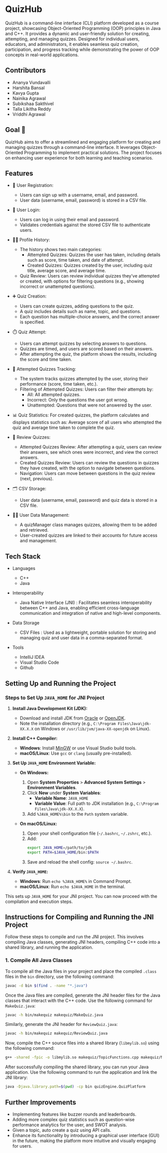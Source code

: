 # QuizHub
QuizHub is a command-line interface (CLI) platform developed as a course project, showcasing Object-Oriented Programming (OOP) principles in Java and C++. It provides a dynamic and user-friendly solution for creating, attempting, and managing quizzes. Designed for individual users, educators, and administrators, it enables seamless quiz creation, participation, and progress tracking while demonstrating the power of OOP concepts in real-world applications.

## Contributors
- Ananya Vundavalli
- Harshita Bansal
- Kavya Gupta
- Nainika Agrawal
- Subikshaa Sakthivel
- Talla Likitha Reddy
- Vriddhi Agrawal

## Goal :dart: 
QuizHub aims to offer a streamlined and engaging platform for creating and managing quizzes through a command-line interface. It leverages Object-Oriented Programming to implement practical solutions. The project focuses on enhancing user experience for both learning and teaching scenarios.

## Features
- :lock_with_ink_pen: User Registration:
  - Users can sign up with a username, email, and password.
  - User data (username, email, password) is stored in a CSV file.
- :key: User Login:
  - Users can log in using their email and password.
  - Validates credentials against the stored CSV file to authenticate users.
- :adult:‍:briefcase: Profile History:
  - The history shows two main categories:
    - Attempted Quizzes: Quizzes the user has taken, including details such as score, time taken, and date of attempt.
    - Created Quizzes: Quizzes created by the user, including quiz title, average score, and average time.
  - Quiz Review: Users can review individual quizzes they’ve attempted or created, with options for filtering questions (e.g., showing incorrect or unattempted questions).
-  :heavy_plus_sign: Quiz Creation:
    - Users can create quizzes, adding questions to the quiz.
    - A quiz includes details such as name, topic, and questions.
    - Each question has multiple-choice answers, and the correct answer is specified.
- :stopwatch: Quiz Attempt:
  - Users can attempt quizzes by selecting answers to questions.
  - Quizzes are timed, and users are scored based on their answers.
  - After attempting the quiz, the platform shows the results, including the score and time taken.
- :memo: Attempted Quizzes Tracking:
  - The system tracks quizzes attempted by the user, storing their performance (score, time taken, etc.).
  - Filtering of Attempted Quizzes: Users can filter their attempts by:
    - All: All attempted quizzes.
    - Incorrect: Only the questions the user got wrong.
    - Unattempted: Questions that were not answered by the user.
- :bar_chart: Quiz Statistics: For created quizzes, the platform calculates and displays statistics such as:
Average score of all users who attempted the quiz and average time taken to complete the quiz.
- :calendar: Review Quizzes:
  - Attempted Quizzes Review: After attempting a quiz, users can review their answers, see which ones were incorrect, and view the correct answers.
  - Created Quizzes Review: Users can review the questions in quizzes they have created, with the option to navigate between questions.
  - Navigation: Users can move between questions in the quiz review (next, previous).
 
- :card_index_dividers: CSV Storage:
  - User data (username, email, password) and quiz data is stored in a CSV file.
 
- :technologist: User Data Management:
  - A quizManager class manages quizzes, allowing them to be added and retrieved.
  - User-created quizzes are linked to their accounts for future access and management.
  

## Tech Stack
- Languages
  - C++
  - Java

- Interoperability
  - Java Native Interface (JNI) : Facilitates seamless interoperability between C++ and Java, enabling efficient cross-language communication and integration of native and high-level components.

- Data Storage
  - CSV Files : Used as a lightweight, portable solution for storing and managing quiz and user data in a comma-separated format.

- Tools
  - IntelliJ IDEA
  - Visual Studio Code
  - Github
 
## Setting Up and Running the Project
### Steps to Set Up `JAVA_HOME` for JNI Project

1. **Install Java Development Kit (JDK):**
   - Download and install JDK from [Oracle](https://www.oracle.com/java/technologies/javase-downloads.html) or [OpenJDK](https://openjdk.org/).
   - Note the installation directory (e.g., `C:\Program Files\Java\jdk-XX.X.X` on Windows or `/usr/lib/jvm/java-XX-openjdk` on Linux).

2. **Install C++ Compiler:**
   - **Windows**: Install [MinGW](https://www.mingw-w64.org/) or use Visual Studio build tools.
   - **macOS/Linux**: Use `gcc` or `clang` (usually pre-installed).

3. **Set Up `JAVA_HOME` Environment Variable:**

   - **On Windows:**
     1. Open **System Properties** > **Advanced System Settings** > **Environment Variables**.
     2. Click **New** under **System Variables**:
        - **Variable Name**: `JAVA_HOME`
        - **Variable Value**: Full path to JDK installation (e.g., `C:\Program Files\Java\jdk-XX.X.X`).
     3. Add `%JAVA_HOME%\bin` to the `Path` system variable.

   - **On macOS/Linux:**
     1. Open your shell configuration file (`~/.bashrc`, `~/.zshrc`, etc.).
     2. Add:
        ```sh
        export JAVA_HOME=/path/to/jdk
        export PATH=$JAVA_HOME/bin:$PATH
        ```
     3. Save and reload the shell config: `source ~/.bashrc`.

4. **Verify `JAVA_HOME`:**
   - **Windows**: Run `echo %JAVA_HOME%` in Command Prompt.
   - **macOS/Linux**: Run `echo $JAVA_HOME` in the terminal.


This sets up `JAVA_HOME` for your JNI project. You can now proceed with the compilation and execution steps.

## Instructions for Compiling and Running the JNI Project

Follow these steps to compile and run the JNI project. This involves compiling Java classes, generating JNI headers, compiling C++ code into a shared library, and running the application.

### 1. Compile All Java Classes
To compile all the Java files in your project and place the compiled `.class` files in the `bin` directory, use the following command:

```sh
javac -d bin $(find . -name "*.java")
```

Once the Java files are compiled, generate the JNI header files for the Java classes that interact with the C++ code. Use the following command for `MakeQuiz.java`:
```sh
javac -h bin/makequiz makequiz/MakeQuiz.java
```
Similarly, generate the JNI header for `ReviewQuiz.java`:
```sh
javac -h bin/makequiz makequiz/ReviewQuiz.java
```

Now, compile the C++ source files into a shared library (`libmylib.so`) using the following command:
```sh
g++ -shared -fpic -o libmylib.so makequiz/TopicFunctions.cpp makequiz/MakeQuizFile.cpp makequiz/getCurrentDate.cpp -I"$JAVA_HOME/include" -I"$JAVA_HOME/include/linux" -I"bin/makequiz"
```

After successfully compiling the shared library, you can run your Java application. Use the following command to run the application and link the JNI library:
```sh
java -Djava.library.path=$(pwd) -cp bin quizEngine.QuizPlatform
```


## Further Improvements
- Implementing features like buzzer rounds and leaderboards.
- Adding more complex quiz statistics such as question-wise performance analytics for the user, and SWOT analysis.
- Given a topic, auto create a quiz using API calls.
- Enhance its functionality by introducing a graphical user interface (GUI) in the future, making the platform more intuitive and visually engaging for users.
